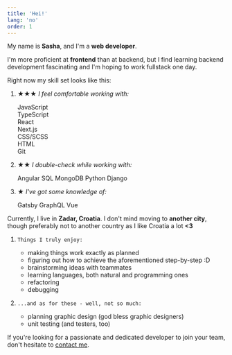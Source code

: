 ```yaml
---
title: 'Hei!'
lang: 'no'
order: 1 
---
```

My name is **Sasha**, and I'm a **web developer**.

I'm more proficient at **frontend** than at backend, but I find learning backend development fascinating and I'm hoping to work fullstack one day.

Right now my skill set looks like this:

1. 
    **★★★** *I feel comfortable working with:*
    <div class="circles">
    <div class="l">JavaScript</div>
    <div class="l">TypeScript</div>
    <div class="l">React</div>
    <div class="l">Next.js</div>
    <div class="l">CSS/SCSS</div>
    <div class="l">HTML</div>
    <div class="l">Git</div>
    </div>

1. 
    **★★** *I double-check while working with:*
    <div class="circles">
    <span class="l">Angular </span>
    <span class="l">SQL</span>
    <span class="l">MongoDB</span>
    <span class="l">Python</span>
    <span class="l">Django</span>
    </div>

1. 
    **★** *I've got some knowledge of:*
    <div class="circles">
    <span class="l">Gatsby</span>
    <span class="l">GraphQL</span>
    <span class="l">Vue</span>
    </div>

Currently, I live in **Zadar, Croatia**. I don't mind moving to **another city**, though preferably not to another country as I like Croatia a lot **<3**

1. 
    `Things I truly enjoy:`
    - making things work exactly as planned
    - figuring out how to achieve the aforementioned step-by-step :D
    - brainstorming ideas with teammates
    - learning languages, both natural and programming ones
    - refactoring
    - debugging

1. 
    `...and as for these - well, not so much:`
    - planning graphic design (god bless graphic designers)
    - unit testing (and testers, too)

If you're looking for a passionate and dedicated developer to join your team, don't hesitate to [contact me](/#backToTop).